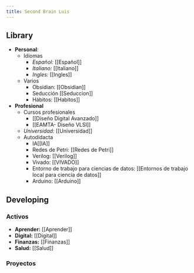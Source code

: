 ```yaml
---
title: Second Brain Luis
---
```

## Library
- **Personal**: 
	- Idiomas
		- *Español:* [[Español]]
		- *Italiano:* [[Italiano]]
		- *Ingles:* [[Ingles]]
	- Varios
		- Obsidian: [[Obsidian]]
		- Seducción [[Seduccion]]
		- Hábitos: [[Habitos]]
- **Profesional**
	- Cursos profesionales
		- [[Diseño Digital Avanzado]]
		- [[EAMTA- Diseño VLSI]]
	- *Universidad:* [[Universidad]]
	- Autodidacta
		- IA[[IA]]
		- Redes de Petri: [[Redes de Petri]]
		- Verilog: [[Verilog]]
		- Vivado: [[VIVADO]]
		- Entorno de trabajo para ciencias de datos: [[Entornos de trabajo local para ciencia de datos]]
		- Arduino: [[Arduino]]


## Developing

### Activos
- **Aprender:** [[Aprender]]
- **Digital:** [[Digital]]
- **Finanzas:** [[Finanzas]]
- **Salud:** [[Salud]]

### Proyectos